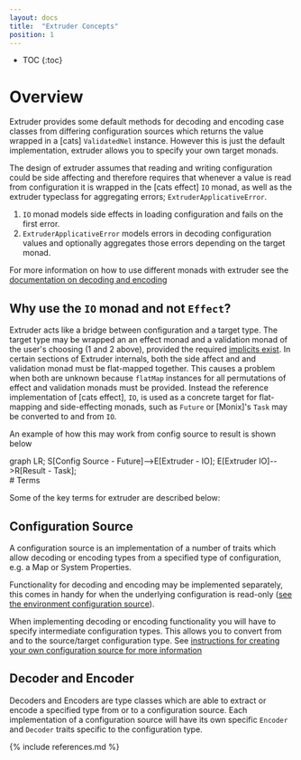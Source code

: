 ```yaml
---
layout: docs
title:  "Extruder Concepts"
position: 1
---
```

* TOC
{:toc}

# Overview

Extruder provides some default methods for decoding and encoding case classes from differing configuration sources which returns the value wrapped in a [cats] `ValidatedNel` instance. However this is just the default implementation, extruder allows you to specify your own target monads.

The design of extruder assumes that reading and writing configuration could be side affecting and therefore requires that whenever a value is read from configuration it is wrapped in the [cats effect] `IO` monad, as well as the extruder typeclass for aggregating errors; `ExtruderApplicativeError`.

1. `IO` monad models side effects in loading configuration and fails on the first error.
1. `ExtruderApplicativeError` models errors in decoding configuration values and optionally aggregates those errors depending on the target monad.

For more information on how to use different monads with extruder see the [documentation on decoding and encoding](decode_encode.html)

## Why use the `IO` monad and not `Effect`?

Extruder acts like a bridge between configuration and a target type. The target type may be wrapped an an effect monad and a validation monad of the user's choosing (1 and 2 above), provided the required [implicits exist](decode_encode.html). In certain sections of Extruder internals, both the side affect and and validation monad must be flat-mapped together. This causes a problem when both are unknown because `flatMap` instances for all permutations of effect and validation monads must be provided. Instead the reference implementation of [cats effect], `IO`, is used as a concrete target for flat-mapping and side-effecting monads, such as `Future` or [Monix]'s `Task` may be converted to and from `IO`.

An example of how this may work from config source to result is shown below
<div class="mermaid">
graph LR;
    S[Config Source - Future]-->E[Extruder - IO];
    E[Extruder IO]-->R[Result - Task];
</div>
# Terms

Some of the key terms for extruder are described below:

## Configuration Source

A configuration source is an implementation of a number of traits which allow decoding or encoding types from a specified type of configuration, e.g. a Map or System Properties.

Functionality for decoding and encoding may be implemented separately, this comes in handy for when the underlying configuration is read-only ([see the environment configuration source](https://github.com/janstenpickle/extruder/blob/master/system-sources/src/main/scala/extruder/system/EnvironmentConfig.scala)).

When implementing decoding or encoding functionality you will have to specify intermediate configuration types. This allows you to convert from and to the source/target configuration type. See [instructions for creating your own configuration source for more information](config.html)

## Decoder and Encoder

Decoders and Encoders are type classes which are able to extract or encode a specified type from or to a configuration source. Each implementation of a configuration source will have its own specific `Encoder` and `Decoder` traits specific to the configuration type.

{% include references.md %}
